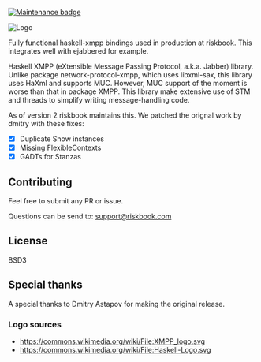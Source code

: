 [![Maintenance badge](https://img.shields.io/maintenance/yes/2020)](https://riskbook.com/)

![Logo](https://raw.githubusercontent.com/riskbook/haskell-xmpp/master/haskell-logo-xmpp.svg)

Fully functional haskell-xmpp bindings used in production
at riskbook.
This integrates well with ejabbered for example.

Haskell XMPP (eXtensible Message Passing Protocol, a.k.a. Jabber) library.
Unlike package network-protocol-xmpp, which uses libxml-sax, this library uses HaXml and supports MUC.
However, MUC support of the moment is worse than that in package XMPP.
This library make extensive use of STM and threads to simplify writing message-handling code.

As of version 2 riskbook maintains this.
We patched the orignal work by dmitry with these fixes:
- [x] Duplicate Show instances
- [x] Missing FlexibleContexts
- [x] GADTs for Stanzas

## Contributing
Feel free to submit any PR or issue.

Questions can be send to: support@riskbook.com

## License
BSD3

## Special thanks
A special thanks to Dmitry Astapov for making the original release.

### Logo sources
+ https://commons.wikimedia.org/wiki/File:XMPP_logo.svg
+ https://commons.wikimedia.org/wiki/File:Haskell-Logo.svg
